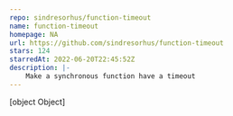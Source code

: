 ```yaml
---
repo: sindresorhus/function-timeout
name: function-timeout
homepage: NA
url: https://github.com/sindresorhus/function-timeout
stars: 124
starredAt: 2022-06-20T22:45:52Z
description: |-
    Make a synchronous function have a timeout
---
```


[object Object]
